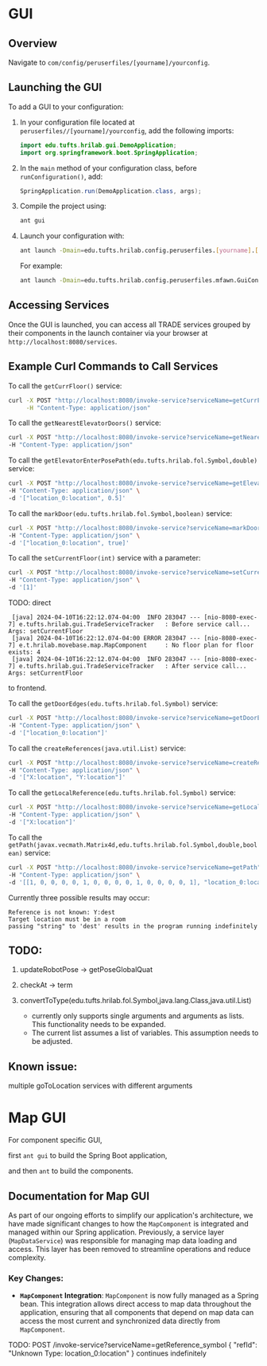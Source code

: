 # GUI

## Overview

Navigate to `com/config/peruserfiles/[yourname]/yourconfig`.

## Launching the GUI

To add a GUI to your configuration:

1. In your configuration file located at `peruserfiles//[yourname]/yourconfig`, add the following imports:

    ```java
    import edu.tufts.hrilab.gui.DemoApplication;
    import org.springframework.boot.SpringApplication;
    ```

2. In the `main` method of your configuration class, before `runConfiguration()`, add:

    ```java
    SpringApplication.run(DemoApplication.class, args);
    ```

3. Compile the project using:

    ```bash
    ant gui
    ```

4. Launch your configuration with:

    ```bash
    ant launch -Dmain=edu.tufts.hrilab.config.peruserfiles.[yourname].[yourconfig]
    ```

   For example:

    ```bash
    ant launch -Dmain=edu.tufts.hrilab.config.peruserfiles.mfawn.GuiConfig
    ```

## Accessing Services

Once the GUI is launched, you can access all TRADE services grouped by their components in the launch container via your browser at `http://localhost:8080/services`.

## Example Curl Commands to Call Services

To call the `getCurrFloor()` service:

```bash
curl -X POST "http://localhost:8080/invoke-service?serviceName=getCurrFloor" \
     -H "Content-Type: application/json"
```

To call the `getNearestElevatorDoors()` service:

```bash
curl -X POST "http://localhost:8080/invoke-service?serviceName=getNearestElevatorDoors" \
-H "Content-Type: application/json"
```

To call the `getElevatorEnterPosePath(edu.tufts.hrilab.fol.Symbol,double)` service:

```bash
curl -X POST "http://localhost:8080/invoke-service?serviceName=getElevatorEnterPosePath" \
-H "Content-Type: application/json" \
-d '["location_0:location", 0.5]'
```

To call the `markDoor(edu.tufts.hrilab.fol.Symbol,boolean)` service:

```bash
curl -X POST "http://localhost:8080/invoke-service?serviceName=markDoor" \
-H "Content-Type: application/json" \
-d '["location_0:location", true]'
```

To call the `setCurrentFloor(int)` service with a parameter:

```bash
curl -X POST "http://localhost:8080/invoke-service?serviceName=setCurrentFloor" \
-H "Content-Type: application/json" \
-d '[1]'
```

TODO: direct

     [java] 2024-04-10T16:22:12.074-04:00  INFO 283047 --- [nio-8080-exec-7] e.tufts.hrilab.gui.TradeServiceTracker   : Before service call... Args: setCurrentFloor
     [java] 2024-04-10T16:22:12.074-04:00 ERROR 283047 --- [nio-8080-exec-7] e.t.hrilab.movebase.map.MapComponent     : No floor plan for floor exists: 4
     [java] 2024-04-10T16:22:12.074-04:00  INFO 283047 --- [nio-8080-exec-7] e.tufts.hrilab.gui.TradeServiceTracker   : After service call... Args: setCurrentFloor

to frontend.

To call the `getDoorEdges(edu.tufts.hrilab.fol.Symbol)` service:

```bash
curl -X POST "http://localhost:8080/invoke-service?serviceName=getDoorEdges" \
-H "Content-Type: application/json" \
-d '["location_0:location"]'
```

To call the `createReferences(java.util.List)` service:

```bash
curl -X POST "http://localhost:8080/invoke-service?serviceName=createReferences" \
-H "Content-Type: application/json" \
-d '["X:location", "Y:location"]'
```

To call the `getLocalReference(edu.tufts.hrilab.fol.Symbol)` service:

```bash
curl -X POST "http://localhost:8080/invoke-service?serviceName=getLocalReference" \
-H "Content-Type: application/json" \
-d '["X:location"]'
```

To call the `getPath(javax.vecmath.Matrix4d,edu.tufts.hrilab.fol.Symbol,double,boolean)` service:

```bash
curl -X POST "http://localhost:8080/invoke-service?serviceName=getPath" \
-H "Content-Type: application/json" \
-d '[[1, 0, 0, 0, 0, 1, 0, 0, 0, 0, 1, 0, 0, 0, 0, 1], "location_0:location", 0.01, true]'
```

Currently three possible results may occur:

    Reference is not known: Y:dest
    Target location must be in a room
    passing "string" to 'dest' results in the program running indefinitely

## TODO:

1. updateRobotPose -> getPoseGlobalQuat

2. checkAt -> term

3. convertToType(edu.tufts.hrilab.fol.Symbol,java.lang.Class,java.util.List)
   - currently only supports single arguments and arguments as lists. This functionality needs to be expanded.
   - The current list assumes a list of variables. This assumption needs to be adjusted.

## Known issue:

multiple goToLocation services with different arguments

# Map GUI

For component specific GUI,

first `ant gui` to build the Spring Boot application,

and then `ant` to build the components.

## Documentation for Map GUI

As part of our ongoing efforts to simplify our application's architecture, we have made significant changes to how the `MapComponent` is integrated and managed within our Spring application. Previously, a service layer (`MapDataService`) was responsible for managing map data loading and access. This layer has been removed to streamline operations and reduce complexity.

### Key Changes:
- **`MapComponent` Integration**: `MapComponent` is now fully managed as a Spring bean. This integration allows direct access to map data throughout the application, ensuring that all components that depend on map data can access the most current and synchronized data directly from `MapComponent`.


TODO:
POST
/invoke-service?serviceName=getReference_symbol
{
"refId": "Unknown Type: location_0:location"
}
continues indefinitely
